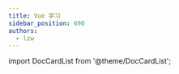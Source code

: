 ```yaml
---
title: Vue 学习
sidebar_position: 690
authors:
  - lzw
---
```


import DocCardList from '@theme/DocCardList';

<DocCardList />
